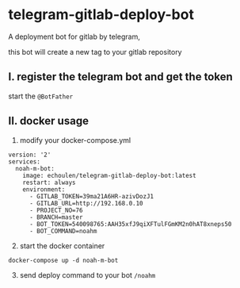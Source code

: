 # telegram-gitlab-deploy-bot
A deployment bot for gitlab by telegram,

this bot will create a new tag to your gitlab repository

## I. register the telegram bot and get the token
start the `@BotFather`

## II. docker usage

1. modify your docker-compose.yml

```
version: '2'
services:
  noah-m-bot:
    image: echoulen/telegram-gitlab-deploy-bot:latest
    restart: always
    environment:
      - GITLAB_TOKEN=39ma21A6HR-azivDozJ1
      - GITLAB_URL=http://192.168.0.10
      - PROJECT_NO=76
      - BRANCH=master
      - BOT_TOKEN=540098765:AAH35xfJ9qiXFTulFGmKM2n0hAT8xneps50
      - BOT_COMMAND=noahm
```

2. start the docker container

```
docker-compose up -d noah-m-bot
```

3. send deploy command to your bot
`/noahm`

